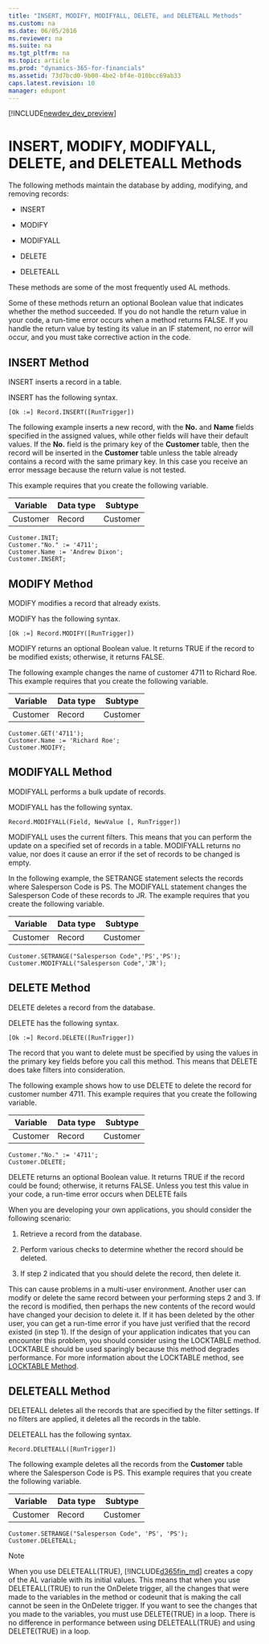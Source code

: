 ```yaml
---
title: "INSERT, MODIFY, MODIFYALL, DELETE, and DELETEALL Methods"
ms.custom: na
ms.date: 06/05/2016
ms.reviewer: na
ms.suite: na
ms.tgt_pltfrm: na
ms.topic: article
ms.prod: "dynamics-365-for-financials"
ms.assetid: 73d7bcd0-9b00-4be2-bf4e-010bcc69ab33
caps.latest.revision: 10
manager: edupont
---
```


[!INCLUDE[newdev_dev_preview](../includes/newdev_dev_preview.md)]

# INSERT, MODIFY, MODIFYALL, DELETE, and DELETEALL Methods
The following methods maintain the database by adding, modifying, and removing records:  
  
-   INSERT  
  
-   MODIFY  
  
-   MODIFYALL  
  
-   DELETE  
  
-   DELETEALL  
  
 These methods are some of the most frequently used AL methods.  
  
 Some of these methods return an optional Boolean value that indicates whether the method succeeded. If you do not handle the return value in your code, a run-time error occurs when a method returns FALSE. If you handle the return value by testing its value in an IF statement, no error will occur, and you must take corrective action in the code.  
  
## INSERT Method  
 INSERT inserts a record in a table.  
  
 INSERT has the following syntax.  
  
```  
[Ok :=] Record.INSERT([RunTrigger])  
```  
  
 The following example inserts a new record, with the **No.** and **Name** fields specified in the assigned values, while other fields will have their default values. If the **No.** field is the primary key of the **Customer** table, then the record will be inserted in the **Customer** table unless the table already contains a record with the same primary key. In this case you receive an error message because the return value is not tested.  
  
 This example requires that you create the following variable.  
  
|Variable|Data type|Subtype|  
|--------------|---------------|-------------|  
|Customer|Record|Customer|  
  
```  
Customer.INIT;  
Customer."No." := '4711';  
Customer.Name := 'Andrew Dixon';  
Customer.INSERT;  
```  
  
## MODIFY Method  
 MODIFY modifies a record that already exists.  
  
 MODIFY has the following syntax.  
  
```  
[Ok :=] Record.MODIFY([RunTrigger])  
```  
  
 MODIFY returns an optional Boolean value. It returns TRUE if the record to be modified exists; otherwise, it returns FALSE.  
  
 The following example changes the name of customer 4711 to Richard Roe. This example requires that you create the following variable.  
  
|Variable|Data type|Subtype|  
|--------------|---------------|-------------|  
|Customer|Record|Customer|  
  
```  
Customer.GET('4711');  
Customer.Name := 'Richard Roe';  
Customer.MODIFY;  
```  
  
## MODIFYALL Method  
 MODIFYALL performs a bulk update of records.  
  
 MODIFYALL has the following syntax.  
  
```  
Record.MODIFYALL(Field, NewValue [, RunTrigger])  
```  
  
 MODIFYALL uses the current filters. This means that you can perform the update on a specified set of records in a table. MODIFYALL returns no value, nor does it cause an error if the set of records to be changed is empty.  
  
 In the following example, the SETRANGE statement selects the records where Salesperson Code is PS. The MODIFYALL statement changes the Salesperson Code of these records to JR. The example requires that you create the following variable.  
  
|Variable|Data type|Subtype|  
|--------------|---------------|-------------|  
|Customer|Record|Customer|  
  
```  
Customer.SETRANGE("Salesperson Code",'PS','PS');  
Customer.MODIFYALL("Salesperson Code",'JR');  
```  
  
## DELETE Method  
 DELETE deletes a record from the database.  
  
 DELETE has the following syntax.  
  
```  
[Ok :=] Record.DELETE([RunTrigger])  
```  
  
 The record that you want to delete must be specified by using the values in the primary key fields before you call this method. This means that DELETE does take filters into consideration.  
  
 The following example shows how to use DELETE to delete the record for customer number 4711. This example requires that you create the following variable.  
  
|Variable|Data type|Subtype|  
|--------------|---------------|-------------|  
|Customer|Record|Customer|  
  
```  
Customer."No." := '4711';  
Customer.DELETE;  
```  
  
 DELETE returns an optional Boolean value. It returns TRUE if the record could be found; otherwise, it returns FALSE. Unless you test this value in your code, a run-time error occurs when DELETE fails  
  
 When you are developing your own applications, you should consider the following scenario:  
  
1.  Retrieve a record from the database.  
  
2.  Perform various checks to determine whether the record should be deleted.  
  
3.  If step 2 indicated that you should delete the record, then delete it.  
  
 This can cause problems in a multi-user environment. Another user can modify or delete the same record between your performing steps 2 and 3. If the record is modified, then perhaps the new contents of the record would have changed your decision to delete it. If it has been deleted by the other user, you can get a run-time error if you have just verified that the record existed \(in step 1\). If the design of your application indicates that you can encounter this problem, you should consider using the LOCKTABLE method. LOCKTABLE should be used sparingly because this method degrades performance. For more information about the LOCKTABLE method, see [LOCKTABLE Method](devenv-LOCKTABLE-Method.md).  
  
## DELETEALL Method  
 DELETEALL deletes all the records that are specified by the filter settings. If no filters are applied, it deletes all the records in the table.  
  
 DELETEALL has the following syntax.  
  
```  
Record.DELETEALL([RunTrigger])  
```  
  
 The following example deletes all the records from the **Customer** table where the Salesperson Code is PS. This example requires that you create the following variable.  
  
|Variable|Data type|Subtype|  
|--------------|---------------|-------------|  
|Customer|Record|Customer|  
  
```  
Customer.SETRANGE("Salesperson Code", 'PS', 'PS');  
Customer.DELETEALL;  
```  
  
> [!NOTE]  
>  When you use DELETEALL\(TRUE\), [!INCLUDE[d365fin_md](../includes/d365fin_md.md)] creates a copy of the AL variable with its initial values. This means that when you use DELETEALL\(TRUE\) to run the OnDelete trigger, all the changes that were made to the variables in the method or codeunit that is making the call cannot be seen in the OnDelete trigger. If you want to see the changes that you made to the variables, you must use DELETE\(TRUE\) in a loop. There is no difference in performance between using DELETEALL\(TRUE\) and using DELETE\(TRUE\) in a loop.